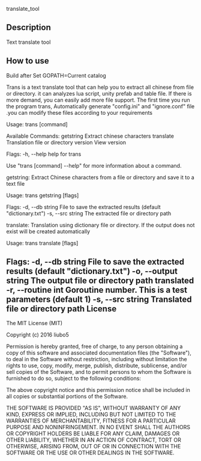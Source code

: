 translate_tool

Description
-----------

Text translate tool

How to use
-------------

Build after Set GOPATH=Current catalog

Trans is a text translate tool that can help you to extract all chinese from
file or directory. it can analyzes lua script, unity prefab and table file. If there is
more demand, you can easily add more file support. The first time you run the program
trans, Automatically generate "config.ini" and "ignore.conf" file .you can modify these
files according to your requirements

Usage:
    trans [command]

Available Commands:
    getstring   Extract chinese characters
    translate   Translation file or directory
    version     View version

Flags:
      -h, --help   help for trans

Use "trans [command] --help" for more information about a command.

getstring: Extract Chinese characters from a file or directory and save it to a text file

Usage:
    trans getstring [flags]

Flags:
    -d, --db string    File to save the extracted results (default "dictionary.txt")
    -s, --src string   The extracted file or directory path

translate: Translation using dictionary file or directory. If the output does not exist will be created automatically

 Usage:
    trans translate [flags]

 Flags:
    -d, --db string       File to save the extracted results (default "dictionary.txt")
    -o, --output string   The output file or directory path translated
    -r, --routine int     Goroutine number. This is a test parameters (default 1)
    -s, --src string      Translated file or directory path
License
-------------

The MIT License (MIT)

Copyright (c) 2016 liubo5

Permission is hereby granted, free of charge, to any person obtaining a copy
of this software and associated documentation files (the "Software"), to deal
in the Software without restriction, including without limitation the rights
to use, copy, modify, merge, publish, distribute, sublicense, and/or sell
copies of the Software, and to permit persons to whom the Software is
furnished to do so, subject to the following conditions:

The above copyright notice and this permission notice shall be included in all
copies or substantial portions of the Software.

THE SOFTWARE IS PROVIDED "AS IS", WITHOUT WARRANTY OF ANY KIND, EXPRESS OR
IMPLIED, INCLUDING BUT NOT LIMITED TO THE WARRANTIES OF MERCHANTABILITY,
FITNESS FOR A PARTICULAR PURPOSE AND NONINFRINGEMENT. IN NO EVENT SHALL THE
AUTHORS OR COPYRIGHT HOLDERS BE LIABLE FOR ANY CLAIM, DAMAGES OR OTHER
LIABILITY, WHETHER IN AN ACTION OF CONTRACT, TORT OR OTHERWISE, ARISING FROM,
OUT OF OR IN CONNECTION WITH THE SOFTWARE OR THE USE OR OTHER DEALINGS IN THE
SOFTWARE.
